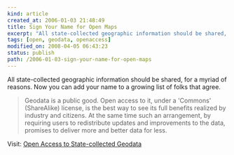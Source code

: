 ```yaml
--- 
kind: article
created_at: 2006-01-03 21:48:49
title: Sign Your Name for Open Maps
excerpt: "All state-collected geographic information should be shared, for a myriad of reasons. Now you can add your name to a growing list of folks that agree."
tags: [open, geodata, openaccess]
modified_on: 2008-04-05 06:43:23
status: publish 
path: /2006-01-03-sign-your-name-for-open-maps
---
```


All state-collected geographic information should be shared, for a myriad of reasons. Now you can add your name to a growing list of folks that agree. 

<blockquote class="large">Geodata is a public good. Open access to it, under a 'Commons' (ShareAlike) license, is the best way to see its full benefits realized by industry and citizens. At the same time such an arrangement, by requiring users to redistribute updates and improvements to the data, promises to deliver more and better data for less.</blockquote>



Visit:  <a href="http://okfn.org/geo/manifesto.php">Open Access to State-collected Geodata</a>